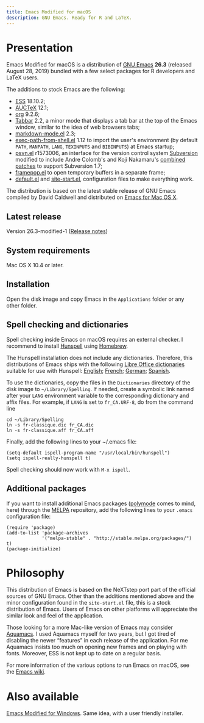 ```yaml
---
title: Emacs Modified for macOS
description: GNU Emacs. Ready for R and LaTeX.
---
```


# Presentation

Emacs Modified for macOS is a distribution
of [GNU Emacs](https://www.gnu.org/software/emacs/) **26.3** (released
August 28, 2019) bundled with a few select packages for R developers
and LaTeX users.

The additions to stock Emacs are the following:

- [ESS](https://ess.r-project.org) 18.10.2;
- [AUCTeX](https://www.gnu.org/software/auctex/) 12.1;
- [org](https://orgmode.org/) 9.2.6;
- [Tabbar](https://github.com/dholm/tabbar) 2.2, a minor mode that
  displays a tab bar at the top of the Emacs window, similar to the
  idea of web browsers tabs;
- [markdown-mode.el](https://jblevins.org/projects/markdown-mode/) 2.3;
- [exec-path-from-shell.el](https://github.com/purcell/exec-path-from-shell) 1.12
  to import the user's environment (by default `PATH`, `MANPATH`,
  `LANG`, `TEXINPUTS` and `BIBINPUTS`) at Emacs startup;
- [psvn.el](https://svn.apache.org/viewvc/subversion/trunk/contrib/client-side/emacs/) r1573006,
  an interface for the version control system
  [Subversion](https://subversion.tigris.org) modified to include
  Andre Colomb's and Koji Nakamaru's
  [combined patches](https://mail-archives.apache.org/mod_mbox//subversion-dev/201208.mbox/raw/%3c503B958F.6010906@schickhardt.org%3e/1/4)
  to support Subversion 1.7;
- [framepop.el](https://bazaar.launchpad.net/~vcs-imports/emacs-goodies-el/trunk/view/head:/elisp/emacs-goodies-el/framepop.el)
  to open temporary buffers in a separate frame;
- [default.el](https://gitlab.com/vigou3/emacs-modified-macos/blob/v26.3-modified-1/default.el)
  and
  [site-start.el](https://gitlab.com/vigou3/emacs-modified-macos/blob/v26.3-modified-1/site-start.el),
  configuration files to make everything work.

The distribution is based on the latest stable release of GNU Emacs
compiled by David Caldwell and distributed on
[Emacs for Mac OS X](https://emacsformacosx.com).

## Latest release

Version 26.3-modified-1
([Release notes](https://gitlab.com/vigou3/emacs-modified-macos/tags/v26.3-modified-1/))

## System requirements

Mac OS X 10.4 or later.

## Installation

Open the disk image and copy Emacs in the `Applications` folder or any
other folder.

## Spell checking and dictionaries

Spell checking inside Emacs on macOS requires an external checker. I
recommend to install [Hunspell](https://hunspell.github.io) using
[Homebrew](https://brew.sh).

The Hunspell installation does not include any dictionaries.
Therefore, this distributions of Emacs ships with the following [Libre
Office dictionaries](https://extensions.libreoffice.org/extensions?getCategories=Dictionary&getCompatibility=any) suitable for use with Hunspell:
[English](https://extensions.libreoffice.org/extensions/english-dictionaries/);
[French](https://extensions.libreoffice.org/extensions/dictionnaires-francais/);
[German](https://extensions.libreoffice.org/extensions/german-de-de-frami-dictionaries);
[Spanish](https://extensions.libreoffice.org/extensions/spanish-dictionaries).

To use the dictionaries, copy the files in the `Dictionaries`
directory of the disk image to `~/Library/Spelling`. If needed, create
a symbolic link named after your `LANG` environment variable to the
corresponding dictionary and affix files. For example, if `LANG` is set
to `fr_CA.URF-8`, do from the command line

    cd ~/Library/Spelling
    ln -s fr-classique.dic fr_CA.dic
    ln -s fr-classique.aff fr_CA.aff

Finally, add the following lines to your ~/.emacs file:

    (setq-default ispell-program-name "/usr/local/bin/hunspell")
    (setq ispell-really-hunspell t)

Spell checking should now work with `M-x ispell`.

## Additional packages

If you want to install additional Emacs packages
([polymode](https://polymode.github.io) comes to mind, here) through
the [MELPA](https://melpa.org/) repository, add the following lines
to your `.emacs` configuration file:

```
(require 'package)
(add-to-list 'package-archives
             '("melpa-stable" . "http://stable.melpa.org/packages/") t)
(package-initialize)
```


# Philosophy

This distribution of Emacs is based on the NeXTstep port part of the
official sources of GNU Emacs. Other than the additions mentioned above
and the minor configuration found in the `site-start.el` file, this is
a stock distribution of Emacs. Users of Emacs on other platforms will
appreciate the similar look and feel of the application.

Those looking for a more Mac-like version of Emacs may consider
[Aquamacs](http://aquamacs.org). I used Aquamacs myself for
two years, but I got tired of disabling the newer “features” in each
release of the application. For me Aquamacs insists too much on opening
new frames and on playing with fonts. Moreover, ESS is not kept up to
date on a regular basis.

For more information of the various options to run Emacs on macOS, see
the [Emacs wiki](http://www.emacswiki.org/emacs/EmacsForMacOS).


# Also available

[Emacs Modified for Windows](https://vigou3.gitlab.io/emacs-modified-windows/). Same idea, with a user friendly installer.
